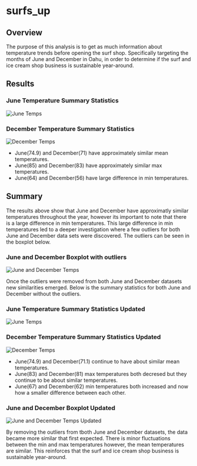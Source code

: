 # surfs_up

## Overview
The purpose of this analysis is to get as much information about temperature trends before opening the surf shop. Specifically targeting the months of June and December in Oahu, in order to determine if the surf and ice cream shop business is sustainable year-around.

## Results
### June Temperature Summary Statistics
![June Temps](/june_temp.png)

### December Temperature Summary Statistics
![December Temps](/december_temp.png)

- June(74.9) and December(71) have approximately similar mean temperatures.
- June(85) and December(83) have approximately similar max temperatures.
- June(64) and December(56) have large difference in min temperatures.

## Summary

The results above show that June and December have approximatly similar temperatures throughout the year, however its important to note that there is a large difference in min temperatures. This large difference in min temperatures led to a deeper investigation where a few outliers for both June and December data sets were discovered. The outliers can be seen in the boxplot below.

### June and December Boxplot with outliers
![June and December Temps](/June_December_Boxplots.png)

Once the outliers were removed from both June and December datasets new similarities emerged. Below is the summary statistics for both June and December without the outliers.

### June Temperature Summary Statistics Updated
![June Temps](/june_temp_updated.png)

### December Temperature Summary Statistics Updated
![December Temps](/december_temp_updated.png)

- June(74.9) and December(71.1) continue to have about similar mean temperatures.
- June(83) and December(81) max temperatures both decresed but they continue to be about similar temperatures.
- June(67) and December(62) min temperatures both increased and now how a smaller difference between each other.

### June and December Boxplot Updated
![June and December Temps Updated](/June_December_Boxplots_updated.png)

By removing the outliers from tboth June and December datasets, the data became more similar that first expected. There is minor fluctuations between the min and max temperatures however, the mean temperatures are similar. This reinforces that the surf and ice cream shop business is sustainable year-around.
